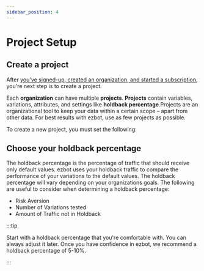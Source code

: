 ```yaml
---
sidebar_position: 4
---
```


# Project Setup

## Create a project

After [you've signed-up, created an organization, and started a subscription](./02-sign-up.md), you're next step is to create a project.

Each **organization** can have multiple **projects**. **Projects** contain variables, variations, attributes, and settings like **holdback percentage**.Projects are an organizational tool to keep your data within a certain scope – apart from other data. For best results with ezbot, use as few projects as possible.

To create a new project, you must set the following:

## Choose your holdback percentage

The holdback percentage is the percentage of traffic that should receive only default values. ezbot uses your holdback traffic to compare the performance of your variations to the default values. The holdback percentage will vary depending on your organizations goals. The following are useful to consider when determining a holdback percentage:

- Risk Aversion
- Number of Variations tested
- Amount of Traffic not in Holdback

:::tip

Start with a holdback percentage that you're comfortable with. You can always adjust it later. Once you have confidence in ezbot, we recommend a holdback percentage of 5-10%.

:::

